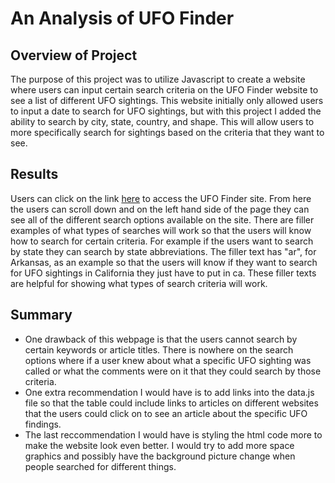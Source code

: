 # An Analysis of UFO Finder

## Overview of Project
The purpose of this project was to utilize Javascript to create a website where users can input certain search criteria on the UFO Finder website to see a list of different UFO sightings. This website initially only allowed users to input a date to search for UFO sightings, but with this project I added the ability to search by city, state, country, and shape. This will allow users to more specifically search for sightings based on the criteria that they want to see. 

## Results
Users can click on the link [here](https://github.com/jmerenstein/UFOs/blob/main/index.html) to access the UFO Finder site. From here the users can scroll down and on the left hand side of the page they can see all of the different search options available on the site. There are filler examples of what types of searches will work so that the users will know how to search for certain criteria. For example if the users want to search by state they can search by state abbreviations. The filler text has "ar", for Arkansas, as an example so that the users will know if they want to search for UFO sightings in California they just have to put in ca. These filler texts are helpful for showing what types of search criteria will work.

## Summary
- One drawback of this webpage is that the users cannot search by certain keywords or article titles. There is nowhere on the search options where if a user knew about what a specific UFO sighting was called or what the comments were on it that they could search by those criteria.
- One extra recommendation I would have is to add links into the data.js file so that the table could include links to articles on different websites that the users could click on to see an article about the specific UFO findings.
- The last reccommendation I would have is styling the html code more to make the website look even better. I would try to add more space graphics and possibly have the background picture change when people searched for different things.
